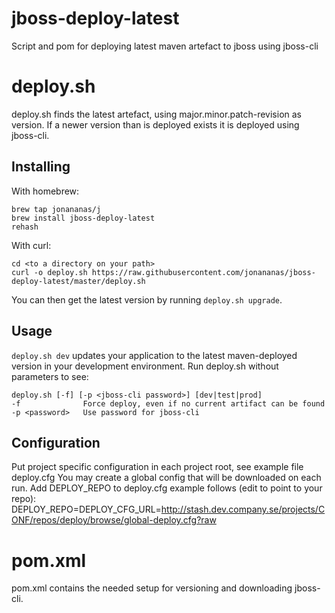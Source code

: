 jboss-deploy-latest
===================

Script and pom for deploying latest maven artefact to jboss using jboss-cli

# deploy.sh
deploy.sh finds the latest artefact, using major.minor.patch-revision as version. If a newer version than is deployed
exists it is deployed using jboss-cli.

## Installing
With homebrew:
```
brew tap jonananas/j
brew install jboss-deploy-latest
rehash
```

With curl:
```
cd <to a directory on your path>
curl -o deploy.sh https://raw.githubusercontent.com/jonananas/jboss-deploy-latest/master/deploy.sh
```
You can then get the latest version by running `deploy.sh upgrade`.

## Usage
`deploy.sh dev` updates your application to the latest maven-deployed version in your development environment. 
Run deploy.sh without parameters to see:
```
deploy.sh [-f] [-p <jboss-cli password>] [dev|test|prod]
-f              Force deploy, even if no current artifact can be found
-p <password>   Use password for jboss-cli
```

## Configuration
Put project specific configuration in each project root, see example file deploy.cfg
You may create a global config that will be downloaded on each run. Add DEPLOY_REPO to deploy.cfg example follows (edit to point to your repo):
DEPLOY_REPO=DEPLOY_CFG_URL=http://stash.dev.company.se/projects/CONF/repos/deploy/browse/global-deploy.cfg?raw

# pom.xml
pom.xml contains the needed setup for versioning and downloading jboss-cli.
